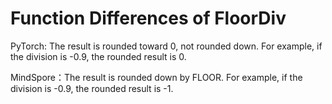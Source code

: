 ﻿# Function Differences of FloorDiv

PyTorch: The result is rounded toward 0, not rounded down. For example, if the division is -0.9, the rounded result is 0.

MindSpore：The result is rounded down by FLOOR. For example, if the division is -0.9, the rounded result is -1.
